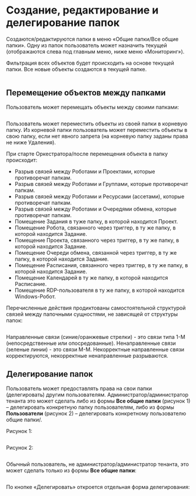 # Создание, редактирование и делегирование папок

Создаются/редактируются папки в меню «Общие папки/Все общие папки». Одну из папок пользователь может назначить текущей (отображаются слева под главным меню, ниже меню «Мониторинг»). 

Фильтрация всех объектов будет происходить на основе текущей папки. Все новые объекты создаются в текущей папке.

![]()

## Перемещение объектов между папками

Пользователь может перемещать объекты между своими папками:

![]()

Пользователь может переместить объекты из своей папки в корневую папку. Из корневой папки пользователь может переместить объекты в свою папку, если нет явного запрета (на корневую папку заданы права не ниже Удаления).

При старте Оркестратора/после перемещения объекта в папку происходит:
* Разрыв связей между Роботами и Проектами, которые противоречат папкам.
* Разрыв связей между Роботами и Группами, которые противоречат папкам.
* Разрыв связей между Роботами и Ресурсами (ассетами), которые противоречат папкам.
* Разрыв связей между Роботами и Очередями обмена, которые противоречат папкам.
* Помещение Задания в туже папку, в которой находится Проект.
* Помещение Робота, связанного через триггер, в ту же папку, в которой находится Задание.
* Помещение Проекта, связанного через триггер, в ту же папку, в которой находится Задание.
* Помещение Очереди обмена, связанной через триггер, в ту же папку, в которой находится Задание.
* Помещение Расписания, связанного через триггер, в ту же папку, в которой находится Задание.
* Помещение Календарей в ту же папку, в которой находится Расписание.
* Помещение RDP-пользователя в ту же папку, в которой находится Windows-Робот.

Перечисленные действия продиктованы самостоятельной структурой связей между папочными сущностями, не зависящей от структуры папок:

![]()

Направленные связи (синие/оранжевые стрелки) - это связи типа 1-M (непосредственные или опосредованные). Ненаправленные связи (зеленые линии) - это связи M-M. 
Некорректные направленные связи корректируются, некорректные ненаправленные разрываются.

## Делегирование папок

Пользователь может предоставлять права на свои папки (делегировать) другим пользователям. 
Администратор/администратор тенанта это может сделать либо из формы **Все общие папки** (рисунок 1) – делегировать конкретную папку пользователям, либо из формы **Пользователи** (рисунок 2) – делегировать конкретному пользователю общие папки/.

Рисунок 1:

![]()

Рисунок 2:

![]()

Обычный пользователь, не администратор/администратор тенанта, это может сделать только из формы **Все общие папки**: 

![]()

По кнопке «Делегировать» откроется отдельная форма делегирования:

![]()

